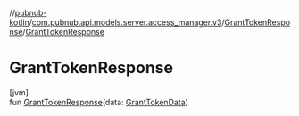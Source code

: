 //[pubnub-kotlin](../../../index.md)/[com.pubnub.api.models.server.access_manager.v3](../index.md)/[GrantTokenResponse](index.md)/[GrantTokenResponse](-grant-token-response.md)

# GrantTokenResponse

[jvm]\
fun [GrantTokenResponse](-grant-token-response.md)(data: [GrantTokenData](../-grant-token-data/index.md))
